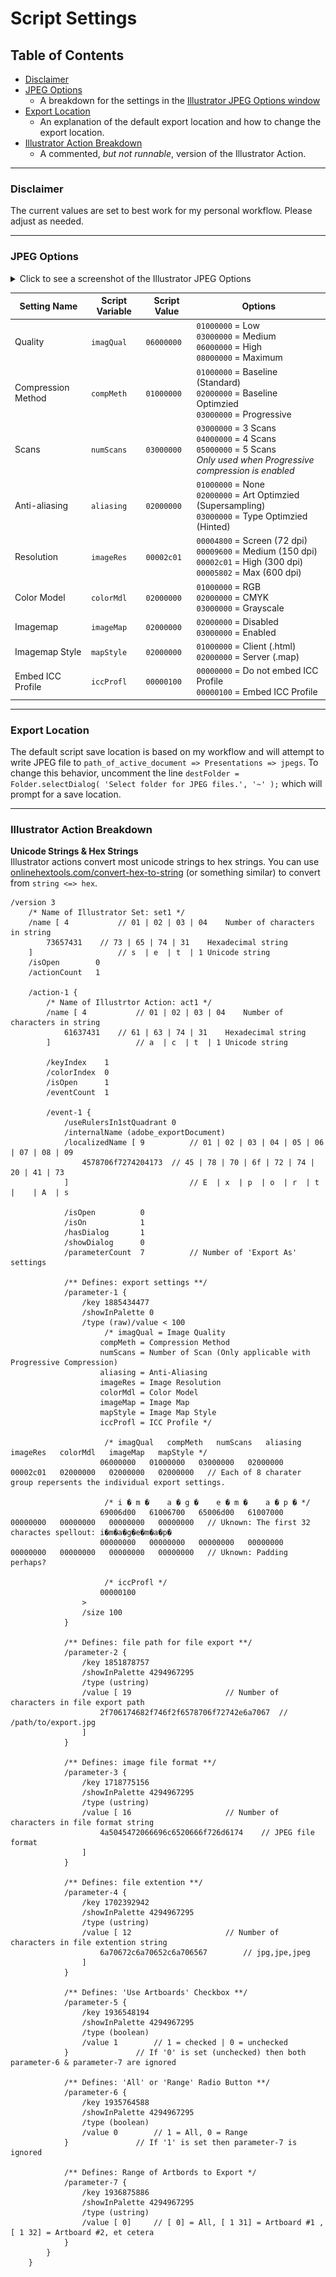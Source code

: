 # Script Settings

## Table of Contents

- [Disclaimer](#disclaimer) 
- [JPEG Options](#jpeg-options) 
	- A breakdown for the settings in the [Illustrator JPEG Options window](/screenshots/window_JPEG_Options.png)
- [Export Location](#export-location)
	- An explanation of the default export location and how to change the export location.
- [Illustrator Action Breakdown](#illustrator-action-breakdown)
	- A commented, *but not runnable*, version of the Illustrator Action.

-------------

### Disclaimer
The current values are set to best work for my personal workflow. Please adjust as needed. 

-------------

### JPEG Options

<details>
  	<summary>Click to see a screenshot of the Illustrator JPEG Options</a></summary>
	<img src="/screenshots/window_JPEG_Options.png" width="600">
</details>

| Setting Name | Script Variable | Script Value | Options |
| --- | --- | --- | --- |
| Quality		| `imagQual` | `06000000` | `01000000` = Low<br>`03000000` = Medium<br>`06000000` = High<br>`08000000` = Maximum
| Compression Method	| `compMeth` | `01000000` | `01000000` = Baseline (Standard)<br> `02000000` = Baseline Optimzied<br>`03000000` = Progressive
| Scans 		| `numScans` | `03000000` | `03000000` = 3 Scans<br>`04000000` = 4 Scans<br>`05000000` = 5 Scans<br>*Only used when Progressive compression is enabled*
| Anti-aliasing		| `aliasing` | `02000000` | `01000000` = None<br>`02000000` = Art Optimzied  (Supersampling)<br>`03000000` = Type Optimzied (Hinted)
| Resolution		| `imageRes` | `00002c01` | `00004800` = Screen (72 dpi)<br>`00009600` = Medium (150 dpi)<br>`00002c01` = High (300 dpi)<br>`00005802` = Max (600 dpi)
| Color Model		| `colorMdl` | `02000000` | `01000000` = RGB<br>`02000000` = CMYK<br>`03000000` = Grayscale
| Imagemap		| `imageMap` | `02000000` | `02000000` = Disabled<br>`03000000` = Enabled
| Imagemap Style	| `mapStyle` | `02000000` | `01000000` = Client (.html)<br>`02000000` = Server (.map)
| Embed ICC Profile	| `iccProfl` | `00000100` | `00000000` = Do not embed ICC Profile<br>`00000100` = Embed ICC Profile

-------------

### Export Location
The default script save location is based on my workflow and will attempt to write JPEG file to `path_of_active_document => Presentations => jpegs`. To change this behavior, uncomment the line `destFolder = Folder.selectDialog( 'Select folder for JPEG files.', '~' );` which will prompt for a save location.

-------------

### Illustrator Action Breakdown

**Unicode Strings & Hex Strings**  
Illustrator actions convert most unicode strings to hex strings. You can use [onlinehextools.com/convert-hex-to-string](https://onlinehextools.com/convert-hex-to-string) (or something similar) to convert from `string <=> hex`.

```
/version 3
	/* Name of Illustrator Set: set1 */
	/name [ 4       	// 01 | 02 | 03 | 04	Number of characters in string	
		73657431	// 73 | 65 | 74 | 31	Hexadecimal string                         
	]               	// s  | e  | t  | 1	Unicode string
	/isOpen        0    
	/actionCount   1  
	
	/action-1 {
		/* Name of Illustrtor Action: act1 */
		/name [ 4       	// 01 | 02 | 03 | 04	Number of characters in string
			61637431	// 61 | 63 | 74 | 31	Hexadecimal string
		]               	// a  | c  | t  | 1	Unicode string
		
		/keyIndex    1
		/colorIndex  0
		/isOpen      1
		/eventCount  1

		/event-1 {
			/useRulersIn1stQuadrant 0
			/internalName (adobe_exportDocument)
			/localizedName [ 9        	// 01 | 02 | 03 | 04 | 05 | 06 | 07 | 08 | 09
				4578706f7274204173	// 45 | 78 | 70 | 6f | 72 | 74 | 20 | 41 | 73         
			]                         	// E  | x  | p  | o  | r  | t  |    | A  | s

			/isOpen          0
			/isOn            1
			/hasDialog       1
			/showDialog      0
			/parameterCount  7         	// Number of 'Export As' settings

			/** Defines: export settings **/
			/parameter-1 {
				/key 1885434477		 
				/showInPalette 0
				/type (raw)/value < 100
				     /* imagQual = Image Quality
					compMeth = Compression Method
					numScans = Number of Scan (Only applicable with Progressive Compression)
					aliasing = Anti-Aliasing
					imageRes = Image Resolution
					colorMdl = Color Model
					imageMap = Image Map
					mapStyle = Image Map Style
					iccProfl = ICC Profile */

				     /* imagQual   compMeth   numScans   aliasing   imageRes   colorMdl   imageMap   mapStyle */
					06000000   01000000   03000000   02000000   00002c01   02000000   02000000   02000000   // Each of 8 charater group repersents the individual export settings.

				     /* i � m �	   a � g �    e � m �    a � p � */
					69006d00   61006700   65006d00   61007000   00000000   00000000   00000000   00000000   // Uknown: The first 32 charactes spellout: i�m�a�g�e�m�a�p�
					00000000   00000000   00000000   00000000   00000000   00000000   00000000   00000000   // Uknown: Padding perhaps?

				     /* iccProfl */
					00000100																				
				>
				/size 100
			}

			/** Defines: file path for file export **/
			/parameter-2 {
				/key 1851878757
				/showInPalette 4294967295			
				/type (ustring)
				/value [ 19 					// Number of characters in file export path
					2f706174682f746f2f6578706f72742e6a7067	// /path/to/export.jpg
				]
			}

			/** Defines: image file format **/
			/parameter-3 {
				/key 1718775156
				/showInPalette 4294967295
				/type (ustring)
				/value [ 16 					// Number of characters in file format string
					4a5045472066696c6520666f726d6174	// JPEG file format
				]
			}

			/** Defines: file extention **/
			/parameter-4 {
				/key 1702392942
				/showInPalette 4294967295
				/type (ustring)
				/value [ 12 					// Number of characters in file extention string
					6a70672c6a70652c6a706567		// jpg,jpe,jpeg
				]
			}

			/** Defines: 'Use Artboards' Checkbox **/
			/parameter-5 {
				/key 1936548194
				/showInPalette 4294967295
				/type (boolean)
				/value 1		// 1 = checked | 0 = unchecked
			}				// If '0' is set (unchecked) then both parameter-6 & parameter-7 are ignored

			/** Defines: 'All' or 'Range' Radio Button **/
			/parameter-6 {
				/key 1935764588
				/showInPalette 4294967295
				/type (boolean)
				/value 0		// 1 = All, 0 = Range
			}				// If '1' is set then parameter-7 is ignored

			/** Defines: Range of Artbords to Export */
			/parameter-7 {
				/key 1936875886
				/showInPalette 4294967295
				/type (ustring)
				/value [ 0]		// [ 0] = All, [ 1 31] = Artboard #1 , [ 1 32] = Artboard #2, et cetera
			}
		}
	}
```
